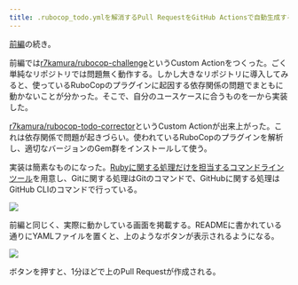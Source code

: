 ```yaml
---
title: .rubocop_todo.ymlを解消するPull RequestをGitHub Actionsで自動生成する (後編)
---
```

[前編](https://r7kamura.com/articles/2022-05-13-rubocop-challenge)の続き。

前編では[r7kamura/rubocop-challenge](https://github.com/r7kamura/rubocop-challenge)というCustom Actionをつくった。ごく単純なリポジトリでは問題無く動作する。しかし大きなリポジトリに導入してみると、使っているRuboCopのプラグインに起因する依存関係の問題でまともに動かないことが分かった。そこで、自分のユースケースに合うものを一から実装した。

[r7kamura/rubocop-todo-corrector](https://github.com/r7kamura/rubocop-todo-corrector)というCustom Actionが出来上がった。これは依存関係で問題が起きづらい。使われているRuboCopのプラグインを解析し、適切なバージョンのGem群をインストールして使う。

実装は簡素なものになった。[Rubyに関する処理だけを担当するコマンドラインツール](https://github.com/r7kamura/rubocop_todo_corrector)を用意し、Gitに関する処理はGitのコマンドで、GitHubに関する処理はGitHub CLIのコマンドで行っている。

![](https://lh4.googleusercontent.com/hSH1FO4vmAWnnEmbZMK_CBF5nHvVQCqaQ51Fat1oBbgOAGwEIJBPpHm1YLJXNNP4pUB0n7aVK_AX9bUpPTxbjxIg4bBRTR9otrKSxGJzk1l0hqVi4lYz9O5CbErZR_HJntHdBcYwbunTRv4_IzMdZzs_UXmeCJ4JI1_C-JHX83oWd6Cw8WRcBAA4FZ-P)

前編と同じく、実際に動かしている画面を掲載する。READMEに書かれている通りにYAMLファイルを置くと、上のようなボタンが表示されるようになる。

![](https://lh5.googleusercontent.com/SrMzrC3LjMqfOdZ0CDw7buzD3aReBOe-eV0tD4pJgN9YX00sRBWZghZUENlqevAlmUhuzwjF6z8dnKjhDas8HGcOitDzNUcfJInDGOpii5MAwuW_fQPB3cTqCZwZE0f_o2YYQG9zwp3oKXGnNc-HSqlT1EH-F3FKRtNIblBHvfXuzozKj3ht25PZ55jD)

ボタンを押すと、1分ほどで上のPull Requestが作成される。
